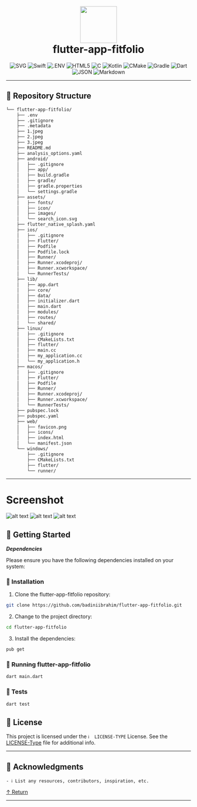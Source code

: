 <div align="center">
<h1 align="center">
<img src="https://raw.githubusercontent.com/PKief/vscode-material-icon-theme/ec559a9f6bfd399b82bb44393651661b08aaf7ba/icons/folder-markdown-open.svg" width="100" />
<br>flutter-app-fitfolio</h1>

<p align="center">
<img src="https://img.shields.io/badge/SVG-FFB13B.svg?style&logo=SVG&logoColor=black" alt="SVG" />
<img src="https://img.shields.io/badge/Swift-F05138.svg?style&logo=Swift&logoColor=white" alt="Swift" />
<img src="https://img.shields.io/badge/.ENV-ECD53F.svg?style&logo=dotenv&logoColor=black" alt=".ENV" />
<img src="https://img.shields.io/badge/HTML5-E34F26.svg?style&logo=HTML5&logoColor=white" alt="HTML5" />
<img src="https://img.shields.io/badge/C-A8B9CC.svg?style&logo=C&logoColor=black" alt="C" />
<img src="https://img.shields.io/badge/Kotlin-7F52FF.svg?style&logo=Kotlin&logoColor=white" alt="Kotlin" />

<img src="https://img.shields.io/badge/CMake-064F8C.svg?style&logo=CMake&logoColor=white" alt="CMake" />
<img src="https://img.shields.io/badge/Gradle-02303A.svg?style&logo=Gradle&logoColor=white" alt="Gradle" />
<img src="https://img.shields.io/badge/Dart-0175C2.svg?style&logo=Dart&logoColor=white" alt="Dart" />
<img src="https://img.shields.io/badge/JSON-000000.svg?style&logo=JSON&logoColor=white" alt="JSON" />
<img src="https://img.shields.io/badge/Markdown-000000.svg?style&logo=Markdown&logoColor=white" alt="Markdown" />
</p>

</div>

---

## 📂 Repository Structure

```sh
└── flutter-app-fitfolio/
    ├── .env
    ├── .gitignore
    ├── .metadata
    ├── 1.jpeg
    ├── 2.jpeg
    ├── 3.jpeg
    ├── README.md
    ├── analysis_options.yaml
    ├── android/
    │   ├── .gitignore
    │   ├── app/
    │   ├── build.gradle
    │   ├── gradle/
    │   ├── gradle.properties
    │   └── settings.gradle
    ├── assets/
    │   ├── fonts/
    │   ├── icon/
    │   ├── images/
    │   └── search_icon.svg
    ├── flutter_native_splash.yaml
    ├── ios/
    │   ├── .gitignore
    │   ├── Flutter/
    │   ├── Podfile
    │   ├── Podfile.lock
    │   ├── Runner/
    │   ├── Runner.xcodeproj/
    │   ├── Runner.xcworkspace/
    │   └── RunnerTests/
    ├── lib/
    │   ├── app.dart
    │   ├── core/
    │   ├── data/
    │   ├── initializer.dart
    │   ├── main.dart
    │   ├── modules/
    │   ├── routes/
    │   └── shared/
    ├── linux/
    │   ├── .gitignore
    │   ├── CMakeLists.txt
    │   ├── flutter/
    │   ├── main.cc
    │   ├── my_application.cc
    │   └── my_application.h
    ├── macos/
    │   ├── .gitignore
    │   ├── Flutter/
    │   ├── Podfile
    │   ├── Runner/
    │   ├── Runner.xcodeproj/
    │   ├── Runner.xcworkspace/
    │   └── RunnerTests/
    ├── pubspec.lock
    ├── pubspec.yaml
    ├── web/
    │   ├── favicon.png
    │   ├── icons/
    │   ├── index.html
    │   └── manifest.json
    └── windows/
        ├── .gitignore
        ├── CMakeLists.txt
        ├── flutter/
        └── runner/
```

---

# Screenshot

![alt text](1.jpeg)
![alt text](2.jpeg)
![alt text](3.jpeg)

## 🚀 Getting Started

**_Dependencies_**

Please ensure you have the following dependencies installed on your system:

### 🔧 Installation

1. Clone the flutter-app-fitfolio repository:

```sh
git clone https://github.com/badiniibrahim/flutter-app-fitfolio.git
```

2. Change to the project directory:

```sh
cd flutter-app-fitfolio
```

3. Install the dependencies:

```sh
pub get
```

### 🤖 Running flutter-app-fitfolio

```sh
dart main.dart
```

### 🧪 Tests

```sh
dart test
```

## 📄 License

This project is licensed under the `ℹ️  LICENSE-TYPE` License. See the [LICENSE-Type](LICENSE) file for additional info.

---

## 👏 Acknowledgments

`- ℹ️ List any resources, contributors, inspiration, etc.`

[↑ Return](#Top)

---
